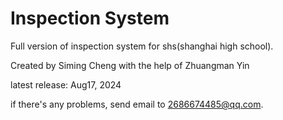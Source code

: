 # Inspection System 

Full version of inspection system for shs(shanghai high school).

Created by Siming Cheng with the help of Zhuangman Yin

latest release: Aug17, 2024

if there's any problems, send email to 2686674485@qq.com.
